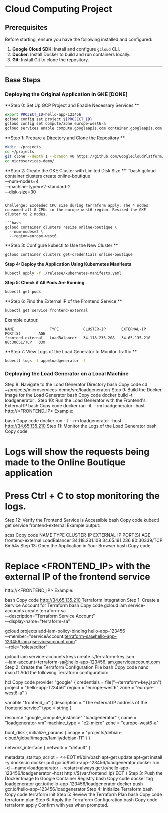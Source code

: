 # Cloud Computing Project

## Prerequisites

Before starting, ensure you have the following installed and configured:

1. **Google Cloud SDK**: Install and configure `gcloud` CLI.
2. **Docker**: Install Docker to build and run containers locally.
3. **Git**: Install Git to clone the repository.

---

## Base Steps

### Deploying the Original Application in GKE [DONE]

**Step 0: Set Up GCP Project and Enable Necessary Services
**
```bash
export PROJECT_ID=hello-app-123456
gcloud config set project ${PROJECT_ID}
gcloud config set compute/zone europe-west6-a
gcloud services enable compute.googleapis.com container.googleapis.com
```

**Step 1: Prepare a Directory and Clone the Repository
**
```bash
mkdir ~/projects
cd ~/projects
git clone --depth 1 --branch v0 https://github.com/GoogleCloudPlatform/microservices-demo.git
cd microservices-demo/
```

**Step 2: Create the GKE Cluster with Limited Disk Size
**```bash
gcloud container clusters create online-boutique \
  --num-nodes=4 \
  --machine-type=e2-standard-2 \
  --disk-size=30
```

Challenge: Exceeded CPU size during terraform apply. The 4 nodes consumed all 8 CPUs in the europe-west6 region. Resized the GKE cluster to 2 nodes.

```bash
gcloud container clusters resize online-boutique \
  --num-nodes=2 \
  --region=europe-west6
```

**Step 3: Configure kubectl to Use the New Cluster
**
```bash
gcloud container clusters get-credentials online-boutique
```

**Step 4: Deploy the Application Using Kubernetes Manifests**

```bash
kubectl apply -f ./release/kubernetes-manifests.yaml
```

**Step 5: Check if All Pods Are Running**
```bash
kubectl get pods
```

**Step 6: Find the External IP of the Frontend Service
**
```bash
kubectl get service frontend-external
```
Example output:
```
NAME                TYPE           CLUSTER-IP       EXTERNAL-IP     PORT(S)        AGE
frontend-external   LoadBalancer   34.118.236.208   34.65.135.210   80:30651/TCP   33m
```

**Step 7: View Logs of the Load Generator to Monitor Traffic
**
```bash
kubectl logs -l app=loadgenerator -f
```

### Deploying the Load Generator on a Local Machine 
Step 8: Navigate to the Load Generator Directory
bash
Copy code
cd ~/projects/microservices-demo/src/loadgenerator/
Step 9: Build the Docker Image for the Load Generator
bash
Copy code
docker build -t loadgenerator .
Step 10: Run the Load Generator with the Frontend's External IP
bash
Copy code
docker run -it --rm loadgenerator -host http://<FRONTEND_IP>
Example:

bash
Copy code
docker run -it --rm loadgenerator -host http://34.65.135.210
Step 11: Monitor the Logs of the Load Generator
bash
Copy code
# Logs will show the requests being made to the Online Boutique application
# Press Ctrl + C to stop monitoring the logs.
Step 12: Verify the Frontend Service is Accessible
bash
Copy code
kubectl get service frontend-external
Example output:

scss
Copy code
NAME                TYPE           CLUSTER-IP       EXTERNAL-IP     PORT(S)        AGE
frontend-external   LoadBalancer   34.118.231.108   34.65.191.236   80:30339/TCP   6m54s
Step 13: Open the Application in Your Browser
bash
Copy code
# Replace <FRONTEND_IP> with the external IP of the frontend service
http://<FRONTEND_IP>
Example:

bash
Copy code
http://34.65.135.210
Terraform Integration
Step 1: Create a Service Account for Terraform
bash
Copy code
gcloud iam service-accounts create terraform-sa \
    --description="Terraform Service Account" \
    --display-name="terraform-sa"

gcloud projects add-iam-policy-binding hello-app-123456 \
    --member="serviceAccount:terraform-sa@hello-app-123456.iam.gserviceaccount.com" \
    --role="roles/editor"

gcloud iam service-accounts keys create ~/terraform-key.json \
    --iam-account=terraform-sa@hello-app-123456.iam.gserviceaccount.com
Step 2: Create the Terraform Configuration File
bash
Copy code
nano main.tf
Add the following Terraform configuration:

hcl
Copy code
provider "google" {
  credentials = file("~/terraform-key.json")
  project     = "hello-app-123456"
  region      = "europe-west6"
  zone        = "europe-west6-a"
}

variable "frontend_ip" {
  description = "The external IP address of the frontend service"
  type        = string
}

resource "google_compute_instance" "loadgenerator" {
  name         = "loadgenerator-vm"
  machine_type = "e2-micro"
  zone         = "europe-west6-a"

  boot_disk {
    initialize_params {
      image = "projects/debian-cloud/global/images/family/debian-11"
    }
  }

  network_interface {
    network = "default"
  }

  metadata_startup_script = <<-EOT
    #!/bin/bash
    apt-get update
    apt-get install -y docker.io
    docker pull gcr.io/hello-app-123456/loadgenerator
    docker run -d --name=loadgenerator --restart=always gcr.io/hello-app-123456/loadgenerator -host http://${var.frontend_ip}
  EOT
}
Step 3: Push the Docker Image to Google Container Registry
bash
Copy code
docker tag loadgenerator gcr.io/hello-app-123456/loadgenerator
docker push gcr.io/hello-app-123456/loadgenerator
Step 4: Initialize Terraform
bash
Copy code
terraform init
Step 5: Review the Terraform Plan
bash
Copy code
terraform plan
Step 6: Apply the Terraform Configuration
bash
Copy code
terraform apply
Confirm with yes when prompted.
